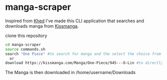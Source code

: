 # manga-scraper

Inspired from [Khed](https://github.com/bnu123/Khed) I've made this CLI application that searches and downloads manga from [Kissmanga](https://kissmanga.com).

clone this repository
```bash
cd manga-scraper
source commands.sh
search "One Piece" #to search for manga and the select the choice from the list
  or
download https://kissmanga.com/Manga/One-Piece/945---O-Lin #to directly download the manga from the given link
```
The Manga is then downloaded in /home/username/Downloads
